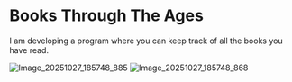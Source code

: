 # Books Through The Ages

I am developing a program where you can keep track of all the books you have read.

![Image_20251027_185748_885](https://github.com/user-attachments/assets/5612ff3b-7f54-43a2-80f6-316002c76f7a)
![Image_20251027_185748_868](https://github.com/user-attachments/assets/48725536-4c76-465c-ba92-ec62e4ca0ae7)
